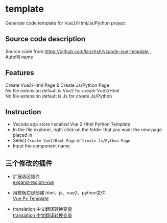 # template

Generate code template for Vue2/Html/Js/Python project

## Source code description

Source code from https://github.com/lanzhsh/vscode-vue-template , Autofill name

## Features

Create Vue2/Html Page & Create Js/Python Page  
No file extension default is Vue2 for create Vue2/Html  
No file extension default is Js for create Js/Python

## Instruction

- Vscode app store installed Vue 2 Html Python Template
- In the file explorer, right click on the folder that you want the new page placed in
- Select `Create Vue2/Html Page` or `Create Js/Python Page`
- Input the component name

## 三个修改的插件
- 扩展选区插件  
[expand-region-vue](https://marketplace.visualstudio.com/items?itemName=huaQ-F.expand-region-vue)

- 用模板右键创建 html、js、vue2、python文件  
[Vue Py Template](https://marketplace.visualstudio.com/items?itemName=huaQ-F.vue2-html-python-template)

- translation 中文翻译转换变量  
[translation 中文翻译转换变量](https://marketplace.visualstudio.com/items?itemName=huaQ-F.translation2var)
